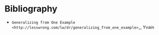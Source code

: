 Bibliography
============

- `Generalizing from One Example <http://lesswrong.com/lw/dr/generalizing_from_one_example>`_, Yvain
